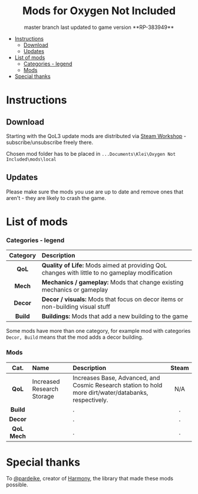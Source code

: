 <div align="center">
	<h1>Mods for Oxygen Not Included</h1>
	<span>master branch last updated to game version **RP-383949**</span>
</div>

- [Instructions](#instructions)
  - [Download](#download)
  - [Updates](#updates)
- [List of mods](#list-of-mods)
    - [Categories - legend](#categories---legend)
    - [Mods](#mods)
- [Special thanks](#special-thanks)


<a name="instructions"></a>
# Instructions
<a name="instructions-download"></a>
## Download
Starting with the QoL3 update mods are distributed via [Steam Workshop](https://steamcommunity.com/profiles/76561198076768290/myworkshopfiles/?appid=457140) - subscribe/unsubscribe freely there.

Chosen mod folder has to be placed in `...Documents\Klei\Oxygen Not Included\mods\local`


<a name="instructions-updates"></a>
## Updates
Please make sure the mods you use are up to date and remove ones that aren't - they are likely to crash the game. 

<a name="list-of-mods"></a>
# List of mods
<a name="list-of-mods-categories-legend"></a>
### Categories - legend

| **Category** | **Description**|
|:------------:|:-------------------------------------------------------------------------------------------------|
|   **QoL**    | **Quality of Life:** Mods aimed at providing QoL changes with little to no gameplay modification |
|   **Mech**   | **Mechanics / gameplay:** Mods that change existing mechanics or gameplay                        |
|  **Decor**   | **Decor / visuals:** Mods that focus on decor items or non-building visual stuff                 |
|  **Build**   | **Buildings:** Mods that add a new building to the game                                          |

Some mods have more than one category, for example mod with categories `Decor, Build` means that the mod adds a decor building.

<a name="list-of-mods-mods"></a>
### Mods
|        **Cat.**         | **Name**                            | **Description**                                                                                                                                                                                                   |                                 **Steam**                                  |
| :---------------------: | :---------------------------------- | :---------------------------------------------------------------------------------------------------------------------------------------------------------------------------------------------------------------- | :------------------------------------------------------------------------: |
|         **QoL**         | Increased Research Storage                | Increases Base, Advanced, and Cosmic Research station to hold more dirt/water/databanks, respectively.| N/A |
|        **Build**        |                         | . | .                                                                                                           | N/A |
|        **Decor**        |                   | . | .                                                                                                                             | N/A |
|  **QoL**<br/>**Mech**   |     | . | .                                                                                                                                                        | N/A |

<a name="special-thanks"></a>
# Special thanks
To [@pardeike](https://github.com/pardeike), creator of [Harmony](https://github.com/pardeike/Harmony), the library that made these mods possible.